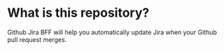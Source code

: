 # What is this repository?

Github Jira BFF will help you automatically update Jira when your Github pull request merges.